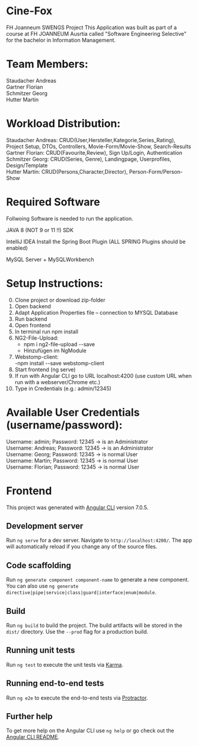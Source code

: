 # Cine-Fox
FH Joanneum SWENGS Project
This Application was built as part of a course at FH JOANNEUM Ausrtia called "Software Engineering Selective" for the bachelor in Information Management.


# Team Members:
Staudacher Andreas  
Gartner Florian  
Schmitzer Georg  
Hutter Martin  


# Workload Distribution:
Staudacher Andreas: CRUD(User,Hersteller,Kategorie,Series_Rating), Project Setup, DTOs, Controllers, Movie-Form/Movie-Show, Search-Results  
Gartner Florian: CRUD(Favourite,Review),  Sign Up/Login, Authentication   
Schmitzer Georg: CRUD(Series, Genre), Landingpage, Userprofiles, Design/Template  
Hutter Martin: CRUD(Persons,Character,Director), Person-Form/Person-Show   

# Required Software
Follwoing Software is needed to run the application.

JAVA 8 (NOT 9 or 11 !!) SDK

IntelliJ IDEA Install the Spring Boot Plugin  (ALL SPRING Plugins should be enabled)

MySQL Server + MySQLWorkbench



# Setup Instructions:
0. Clone project or download zip-folder   
1. Open backend   
2. Adapt Application Properties file – connection to MYSQL Database   
3. Run backend   
4. Open frontend  
5. In terminal run npm install  
6. NG2-File-Upload:  
	- npm i ng2-file-upload --save  
	- Hinzufügen im NgModule  
7. Webstomp-client:  
	-npm install --save webstomp-client  
8. Start frontend (ng serve)  
9. If run with Angular CLI go to URL localhost:4200 (use custom URL when run with a webserver/Chrome etc.)  
10. Type in Credentials (e.g.: admin/12345)   



# Available User Credentials (username/password):  
Username: admin; Password: 12345 -> is an Administrator  
Username: Andreas; Password: 12345 -> is an Administrator  
Username: Georg; Password: 12345 -> is normal User  
Username: Martin; Password: 12345 -> is normal User  
Username: Florian; Password: 12345 -> is normal User  



# Frontend

This project was generated with [Angular CLI](https://github.com/angular/angular-cli) version 7.0.5.

## Development server

Run `ng serve` for a dev server. Navigate to `http://localhost:4200/`. The app will automatically reload if you change any of the source files.

## Code scaffolding

Run `ng generate component component-name` to generate a new component. You can also use `ng generate directive|pipe|service|class|guard|interface|enum|module`.

## Build

Run `ng build` to build the project. The build artifacts will be stored in the `dist/` directory. Use the `--prod` flag for a production build.

## Running unit tests

Run `ng test` to execute the unit tests via [Karma](https://karma-runner.github.io).

## Running end-to-end tests

Run `ng e2e` to execute the end-to-end tests via [Protractor](http://www.protractortest.org/).

## Further help

To get more help on the Angular CLI use `ng help` or go check out the [Angular CLI README](https://github.com/angular/angular-cli/blob/master/README.md).


